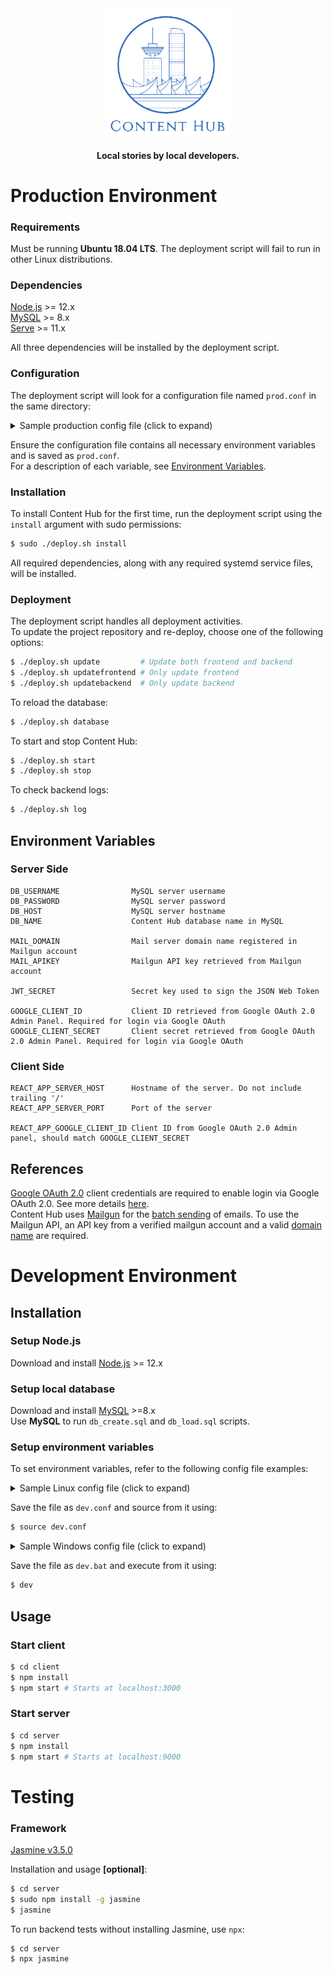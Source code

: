 <div align="center">
  <img src="client/src/logo.png" alt="Clash" width="200">
</div>

<div align="center"> 
    <h4 align="center">Local stories by local developers.</h4> 
</div>

# Production Environment
### Requirements

Must be running **Ubuntu 18.04 LTS**. The deployment script will fail to run in other Linux distributions. 

### Dependencies

[Node.js](https://github.com/nodesource/distributions/blob/master/README.md#installation-instructions-1) >= 12.x  
[MySQL](https://dev.mysql.com/downloads/repo/apt/) >= 8.x  
[Serve](https://www.npmjs.com/package/serve) >= 11.x

All three dependencies will be installed by the deployment script.

### Configuration

The deployment script will look for a configuration file named `prod.conf` in the same directory:

<details>
  <summary>Sample production config file (click to expand)</summary>

```sh
## Server Config
# Database
DB_USERNAME=root
DB_PASSWORD=pass
DB_HOST=localhost
DB_NAME=example_database
# Mail
MAIL_DOMAIN=mail.example.com
MAIL_APIKEY=1234556789abcdefg
# JWT
JWT_SECRET=dev-secret
# Google OAuth2.0 server
GOOGLE_CLIENT_ID=11111111-clientid.apps.googleusercontent.com
GOOGLE_CLIENT_SECRET=qwertyuiopasdfghjkzcxvnm
## Client Config
# Host
REACT_APP_SERVER_HOST=http://example.com
REACT_APP_SERVER_PORT=9000
# Google OAuth2.0
REACT_APP_GOOGLE_CLIENT_ID=11111111-clientid.apps.googleusercontent.com # Should match GOOGLE_CLIENT_ID
```
</details>

Ensure the configuration file contains all necessary environment variables and is saved as `prod.conf`.  
For a description of each variable, see [Environment Variables](#environment-variables).

### Installation

To install Content Hub for the first time, run the deployment script using the `install` argument with sudo permissions:
```sh
$ sudo ./deploy.sh install
```
All required dependencies, along with any required systemd service files, will be installed.

### Deployment

The deployment script handles all deployment activities.  
To update the project repository and re-deploy, choose one of the following options:
```sh
$ ./deploy.sh update         # Update both frontend and backend
$ ./deploy.sh updatefrontend # Only update frontend
$ ./deploy.sh updatebackend  # Only update backend
```

To reload the database:
```sh
$ ./deploy.sh database
```

To start and stop Content Hub:
```sh
$ ./deploy.sh start
$ ./deploy.sh stop
```

To check backend logs:
```sh
$ ./deploy.sh log
```

## Environment Variables

### Server Side
    
    DB_USERNAME                MySQL server username
    DB_PASSWORD                MySQL server password
    DB_HOST                    MySQL server hostname
    DB_NAME                    Content Hub database name in MySQL

    MAIL_DOMAIN                Mail server domain name registered in Mailgun account
    MAIL_APIKEY                Mailgun API key retrieved from Mailgun account

    JWT_SECRET                 Secret key used to sign the JSON Web Token

    GOOGLE_CLIENT_ID           Client ID retrieved from Google OAuth 2.0 Admin Panel. Required for login via Google OAuth
    GOOGLE_CLIENT_SECRET       Client secret retrieved from Google OAuth 2.0 Admin Panel. Required for login via Google OAuth


### Client Side

    REACT_APP_SERVER_HOST      Hostname of the server. Do not include trailing '/'
    REACT_APP_SERVER_PORT      Port of the server

    REACT_APP_GOOGLE_CLIENT_ID Client ID from Google OAuth 2.0 Admin panel, should match GOOGLE_CLIENT_SECRET


## References

[Google OAuth 2.0](https://console.developers.google.com/) client credentials are required to enable login via Google OAuth 2.0. See more details [here](https://developers.google.com/identity/protocols/oauth2).  
Content Hub uses [Mailgun](https://www.mailgun.com/) for the [batch sending](https://documentation.mailgun.com/en/latest/user_manual.html#batch-sending) of emails. To use the Mailgun API, an API key from a verified mailgun account and a valid [domain name](https://help.mailgun.com/hc/en-us/articles/202256730-How-do-I-pick-a-domain-name-for-my-Mailgun-account-) are required.

# Development Environment
## Installation

### Setup Node.js

Download and install [Node.js](https://nodejs.org/en/) >= 12.x

### Setup local database

Download and install [MySQL](https://dev.mysql.com/downloads/mysql/) >=8.x  
Use **MySQL** to run `db_create.sql` and `db_load.sql` scripts.

### Setup environment variables

To set environment variables, refer to the following config file examples:

<details>
  <summary>Sample Linux config file (click to expand)</summary>

```sh
## Server setup
# DB setup
export DB_HOST=localhost
export DB_NAME=example_database
export DB_USERNAME=root
export DB_PASSWORD=pass
# Mail setup
export MAIL_DOMAIN=mail.example.com
export MAIL_APIKEY=1234556789abcdefg
# JWT setup
export JWT_SECRET=dev-secret
# Google OAuth2.0 server setup
export GOOGLE_CLIENT_ID=11111111-clientid.apps.googleusercontent.com
export GOOGLE_CLIENT_SECRET=qwertyuiopasdfghjkzcxvnm
## Client setup
# Host setup
export REACT_APP_SERVER_HOST=http://localhost
export REACT_APP_SERVER_PORT=9000
# Google OAuth2.0 setup
export REACT_APP_GOOGLE_CLIENT_ID=11111111-clientid.apps.googleusercontent.com # Should match GOOGLE_CLIENT_SECRET
```
</details>

Save the file as `dev.conf` and source from it using:

```sh
$ source dev.conf
```

<details>
  <summary>Sample Windows config file (click to expand)</summary>

```sh
:: Server setup
:: DB setup
set DB_HOST=localhost
set DB_NAME=example_database
set DB_USERNAME=root
set DB_PASSWORD=pass
:: Mail setup
set MAIL_DOMAIN=mail.example.com
set MAIL_APIKEY=1234556789abcdefg
:: JWT setup
set JWT_SECRET=dev-secret
:: Google OAuth2.0 server setup
set GOOGLE_CLIENT_ID=11111111-clientid.apps.googleusercontent.com
set GOOGLE_CLIENT_SECRET=qwertyuiopasdfghjkzcxvnm
:: Client setup
:: Host setup
set REACT_APP_SERVER_HOST=http://localhost
set REACT_APP_SERVER_PORT=9000
:: Google OAuth2.0 setup
set REACT_APP_GOOGLE_CLIENT_ID=11111111-clientid.apps.googleusercontent.com
```
</details>

Save the file as `dev.bat` and execute from it using:

```sh
$ dev
```

## Usage
### Start client

```sh
$ cd client  
$ npm install  
$ npm start # Starts at localhost:3000
```

### Start server

```sh
$ cd server  
$ npm install  
$ npm start # Starts at localhost:9000
```

# Testing

### Framework
[Jasmine v3.5.0](https://github.com/jasmine/jasmine/releases)

Installation and usage **[optional]**:
```sh
$ cd server
$ sudo npm install -g jasmine
$ jasmine
```

To run backend tests without installing Jasmine, use `npx`:
```sh
$ cd server
$ npx jasmine
```